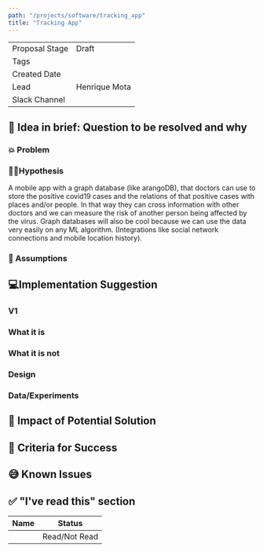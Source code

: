 ```yaml
---
path: "/projects/software/tracking_app"
title: "Tracking App"
---
```


| | |
|-|-|
| Proposal Stage |  Draft    |
| Tags           |      |
| Created Date   |      |
| Lead           |  Henrique Mota    |
| Slack Channel  |      |

## 📃 Idea in brief: Question to be resolved and why

### 💥 Problem

### 👨‍🔬Hypothesis

A mobile app with a graph database (like arangoDB), that doctors can use to store the positive covid19 cases and the relations of that positive cases with places and/or people. In that way they can cross information with other doctors and we can measure the risk of another person being affected by the virus. Graph databases will also be cool because we can use the data very easily on any ML algorithm.  (Integrations like social network connections and mobile location history). 

### 🤔 Assumptions

## 💻Implementation Suggestion

### V1

### What it is

### What it is not

### Design

### Data/Experiments

## 💪 Impact of Potential Solution

## 🙌 Criteria for Success

## 😅 Known Issues

## ✅ "I've read this" section

| Name | Status |
|-|-|
|  |  Read/Not Read    |
